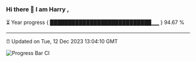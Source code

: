 ### Hi there 👋 I am Harry , 

⏳ Year progress { ████████████████████████████▁▁ } 94.67 %

---

⏰ Updated on Tue, 12 Dec 2023 13:04:10 GMT

![Progress Bar CI](https://github.com/duykhang68/duykhang68/workflows/Progress%20Bar%20CI/badge.svg)
